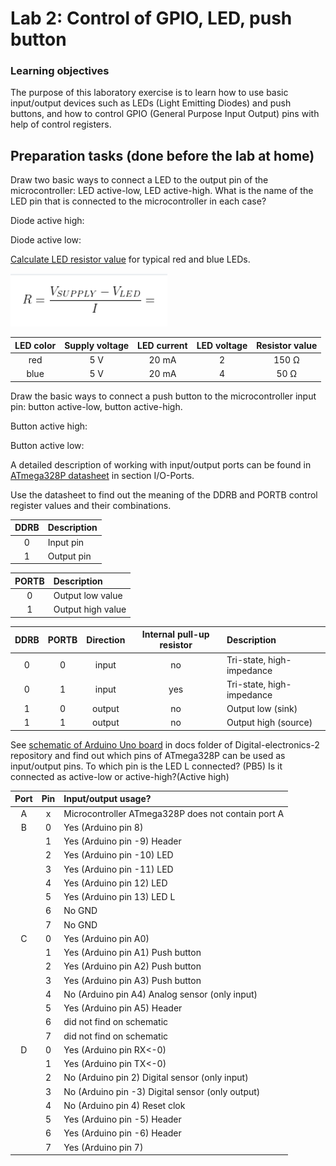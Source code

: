 # Lab 2: Control of GPIO, LED, push button

### Learning objectives

The purpose of this laboratory exercise is to learn how to use basic input/output devices such as LEDs (Light Emitting Diodes) and push buttons, and how to control GPIO (General Purpose Input Output) pins with help of control registers.

## Preparation tasks (done before the lab at home)

Draw two basic ways to connect a LED to the output pin of the microcontroller: LED active-low, LED active-high. What is the name of the LED pin that is connected to the microcontroller in each case?

Diode active high:



Diode active low:





[Calculate LED resistor value](https://electronicsclub.info/leds.htm) for typical red and blue LEDs.

![Clock period](../../Images/ohms_law.PNG)

| **LED color** | **Supply voltage** | **LED current** | **LED voltage** | **Resistor value** |
| :-: | :-: | :-: | :-: | :-: |
| red | 5&nbsp;V | 20&nbsp;mA | 2 | 150 Ω |
| blue | 5&nbsp;V | 20&nbsp;mA | 4 | 50 Ω|



Draw the basic ways to connect a push button to the microcontroller input pin: button active-low, button active-high.
&nbsp;

Button active high:



Button active low:





A detailed description of working with input/output ports can be found in [ATmega328P datasheet](https://www.microchip.com/wwwproducts/en/ATmega328p) in section I/O-Ports.

Use the datasheet to find out the meaning of the DDRB and PORTB control register values and their combinations.

| **DDRB** | **Description** |
| :-: | :-- |
| 0 | Input pin |
| 1 | Output pin|

| **PORTB** | **Description** |
| :-: | :-- |
| 0 | Output low value |
| 1 | Output high value |

| **DDRB** | **PORTB** | **Direction** | **Internal pull-up resistor** | **Description** |
| :-: | :-: | :-: | :-: | :-- |
| 0 | 0 | input | no | Tri-state, high-impedance |
| 0 | 1 | input | yes | Tri-state, high-impedance  |
| 1 | 0 | output | no | Output low (sink) |
| 1 | 1 | output | no | Output high (source) |

See [schematic of Arduino Uno board](../../Docs/arduino_shield.pdf) in docs folder of Digital-electronics-2 repository and find out which pins of ATmega328P can be used as input/output pins. To which pin is the LED L connected? (PB5) Is it connected as active-low or active-high?(Active high)

| **Port** | **Pin** | **Input/output usage?** |
| :-: | :-: | :-- |
| A | x | Microcontroller ATmega328P does not contain port A |
| B | 0 | Yes (Arduino pin 8) |
|   | 1 | Yes (Arduino pin -9) Header|
|   | 2 | Yes (Arduino pin -10) LED|
|   | 3 | Yes (Arduino pin -11) LED |
|   | 4 | Yes (Arduino pin 12) LED|
|   | 5 | Yes (Arduino pin 13) LED L|
|   | 6 | No GND |
|   | 7 | No GND|
| C | 0 | Yes (Arduino pin A0) |
|   | 1 | Yes (Arduino pin A1) Push button |
|   | 2 | Yes (Arduino pin A2) Push button |
|   | 3 | Yes (Arduino pin A3) Push button |
|   | 4 | No (Arduino pin A4) Analog sensor (only input) |
|   | 5 | Yes (Arduino pin A5) Header |
|   | 6 | did not find on schematic |
|   | 7 | did not find on schematic |
| D | 0 | Yes (Arduino pin RX<-0) |
|   | 1 | Yes (Arduino pin TX<-0) |
|   | 2 | No (Arduino pin 2) Digital sensor (only input) |
|   | 3 | No (Arduino pin -3) Digital sensor (only output) |
|   | 4 | No (Arduino pin 4) Reset clok |
|   | 5 | Yes (Arduino pin -5) Header |
|   | 6 | Yes (Arduino pin -6) Header  |
|   | 7 | Yes (Arduino pin 7)|